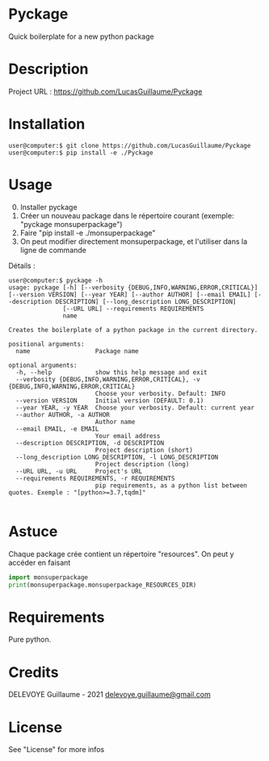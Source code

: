 # Pyckage

Quick boilerplate for a new python package

# Description

Project URL : <https://github.com/LucasGuillaume/Pyckage>

# Installation

```console
user@computer:$ git clone https://github.com/LucasGuillaume/Pyckage
user@computer:$ pip install -e ./Pyckage
```

# Usage

0) Installer pyckage
2) Créer un nouveau package dans le répertoire courant (exemple: "pyckage monsuperpackage")
3) Faire "pip install -e ./monsuperpackage"
4) On peut modifier directement monsuperpackage, et l'utiliser dans la ligne de commande 

Détails : 

```console
user@computer:$ pyckage -h
usage: pyckage [-h] [--verbosity {DEBUG,INFO,WARNING,ERROR,CRITICAL}] [--version VERSION] [--year YEAR] [--author AUTHOR] [--email EMAIL] [--description DESCRIPTION] [--long_description LONG_DESCRIPTION]
               [--URL URL] --requirements REQUIREMENTS
               name

Creates the boilerplate of a python package in the current directory.

positional arguments:
  name                  Package name

optional arguments:
  -h, --help            show this help message and exit
  --verbosity {DEBUG,INFO,WARNING,ERROR,CRITICAL}, -v {DEBUG,INFO,WARNING,ERROR,CRITICAL}
                        Choose your verbosity. Default: INFO
  --version VERSION     Initial version (DEFAULT: 0.1)
  --year YEAR, -y YEAR  Choose your verbosity. Default: current year
  --author AUTHOR, -a AUTHOR
                        Author name
  --email EMAIL, -e EMAIL
                        Your email address
  --description DESCRIPTION, -d DESCRIPTION
                        Project description (short)
  --long_description LONG_DESCRIPTION, -l LONG_DESCRIPTION
                        Project description (long)
  --URL URL, -u URL     Project's URL
  --requirements REQUIREMENTS, -r REQUIREMENTS
                        pip requirements, as a python list between quotes. Exemple : "[python>=3.7,tqdm]"


```

# Astuce

Chaque package crée contient un répertoire "resources". On peut y accéder en faisant

```python
import monsuperpackage
print(monsuperpackage.monsuperpackage_RESOURCES_DIR)
```

# Requirements

Pure python.

# Credits

DELEVOYE Guillaume - 2021
delevoye.guillaume@gmail.com

# License


See "License" for more infos
